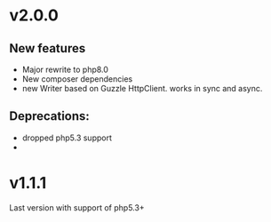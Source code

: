 # v2.0.0
## New features
- Major rewrite to php8.0
- New composer dependencies
- new Writer based on Guzzle HttpClient. works in sync and async.

## Deprecations:
- dropped php5.3 support
- 


# v1.1.1
Last version with support of php5.3+

